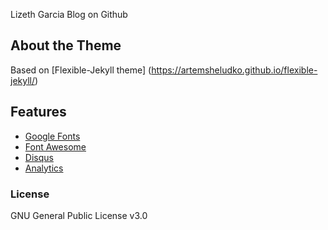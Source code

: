 Lizeth Garcia Blog on Github

## About the Theme
Based on [Flexible-Jekyll theme] (https://artemsheludko.github.io/flexible-jekyll/)

## Features

- [Google Fonts](https://fonts.google.com/)
- [Font Awesome](http://fontawesome.io/)
- [Disqus](https://disqus.com/)
- [Analytics](https://analytics.google.com/analytics/web/)


### License

GNU General Public License v3.0
